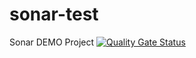 # sonar-test
Sonar DEMO Project 
[![Quality Gate Status](https://sonarcloud.io/api/project_badges/measure?project=SumanaG31_sonar-test&metric=alert_status)](https://sonarcloud.io/summary/new_code?id=SumanaG31_sonar-test)